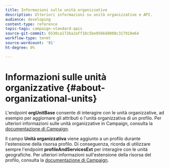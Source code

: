 ```yaml
---
title: Informazioni sulle unità organizzative
description: Ulteriori informazioni su unità organizzative e API.
audience: developing
content-type: reference
topic-tags: campaign-standard-apis
source-git-commit: 6530ca1726a2aff18c5be9566d8008c317918e64
workflow-type: tm+mt
source-wordcount: '91'
ht-degree: 0%

---
```



# Informazioni sulle unità organizzative {#about-organizational-units}

L&#39;endpoint **orgUnitBase** consente di interagire con le unità organizzative, ad esempio per aggiornare gli attributi o l&#39;unità organizzativa di un profilo. Per ulteriori informazioni sulle unità organizzative in Campaign, consulta la [documentazione di Campaign](https://experienceleague.adobe.com/docs/campaign-standard/using/administrating/users-and-security/organizational-units.html#administrating).

Il campo **Unità organizzativa** viene aggiunto a un profilo durante l&#39;estensione della risorsa profilo. Di conseguenza, ricorda di utilizzare sempre l&#39;endpoint **profileAndServicesExt** per interagire con le unità geografiche. Per ulteriori informazioni sull&#39;estensione della risorsa del profilo, consulta la [documentazione di Campaign](https://experienceleague.adobe.com/docs/campaign-standard/using/administrating/users-and-security/organizational-units.html#partitioning-profiles).
